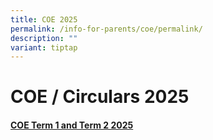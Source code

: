 ```yaml
---
title: COE 2025
permalink: /info-for-parents/coe/permalink/
description: ""
variant: tiptap
---
```

<h1>COE / Circulars 2025</h1>
<h4><a href="/files/COE/2025_COE___Term_1_and_Term_2___For_Parents.pdf" rel="noopener nofollow" target="_blank">COE Term 1 and Term 2 2025</a></h4>
<p></p>
